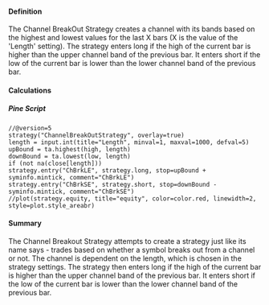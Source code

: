 #### Definition

The Channel BreakOut Strategy creates a channel with its bands based on the highest and lowest values for the last X bars (X is the value of the 'Length' setting). The strategy enters long if the high of the current bar is higher than the upper channel band of the previous bar. It enters short if the low of the current bar is lower than the lower channel band of the previous bar.

#### Calculations

##### Pine Script 

```
//@version=5
strategy("ChannelBreakOutStrategy", overlay=true)
length = input.int(title="Length", minval=1, maxval=1000, defval=5)
upBound = ta.highest(high, length)
downBound = ta.lowest(low, length)
if (not na(close[length]))
strategy.entry("ChBrkLE", strategy.long, stop=upBound + syminfo.mintick, comment="ChBrkLE")
strategy.entry("ChBrkSE", strategy.short, stop=downBound - syminfo.mintick, comment="ChBrkSE")
//plot(strategy.equity, title="equity", color=color.red, linewidth=2, style=plot.style_areabr)
```

#### Summary

The Channel Breakout Strategy attempts to create a strategy just like its name says - trades based on whether a symbol breaks out from a channel or not. The channel is dependent on the length, which is chosen in the strategy settings. The strategy then enters long if the high of the current bar is higher than the upper channel band of the previous bar. It enters short if the low of the current bar is lower than the lower channel band of the previous bar.